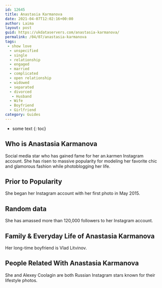 ```yaml
---
id: 12645
title: Anastasia Karmanova
date: 2021-04-07T12:02:16+00:00
author: Laima
layout: post
guid: https://ukdataservers.com/anastasia-karmanova/
permalink: /04/07/anastasia-karmanova
tags:
 - show love
  - unspecified
  - single
  - relationship
  - engaged
  - married
  - complicated
  - open relationship
  - widowed
  - separated
  - divorced
   - Husband
  - Wife
  - Boyfriend
  - Girlfriend
category: Guides
---
```


* some text
{: toc}


## Who is Anastasia Karmanova
                  
                  
                  
Social media star who has gained fame for her an.karmen Instagram account. She has risen to massive popularity for modeling her favorite chic and glamorous fashion while photoblogging her life. 
                  
              
            
              
            
                
                
                
## Prior to Popularity
                  
                  
                  
She began her Instagram account with her first photo in May 2015. 
                  
              
            
              
            
                
                
                
## Random data
                  
                  
                  
She has amassed more than 120,000 followers to her Instagram account. 
                  
              
            
              
            
                
                
                
## Family & Everyday Life of Anastasia Karmanova
                  
                  
                  
Her long-time boyfriend is Vlad Litvinov.
                  
              
            
              
            
                
                
                
## People Related With Anastasia Karmanova
                  
                  
                  
She and Alexey Coolagin are both Russian Instagram stars known for their lifestyle photos. 
                  
              
            
              
            
                
              
            
              
              
            
            
              
            
          
          
          